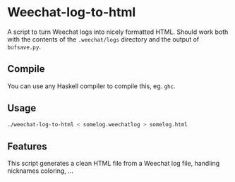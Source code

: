 # Weechat-log-to-html

A script to turn Weechat logs into nicely formatted HTML.
Should work both with the contents of the `.weechat/logs` directory and the output of `bufsave.py`.

## Compile

You can use any Haskell compiler to compile this, eg. `ghc`.

## Usage

```Bash
./weechat-log-to-html < somelog.weechatlog > somelog.html
```

## Features

This script generates a clean HTML file from a Weechat log file, handling nicknames coloring, …
